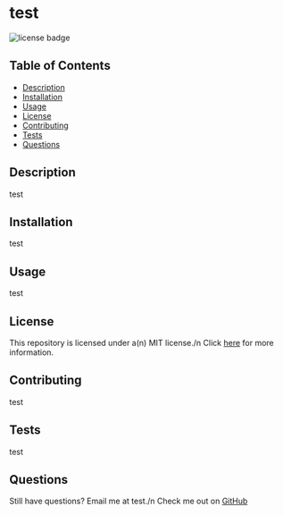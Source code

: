 # test

  ![license badge](https://img.shields.io/badge/license-MIT-blueviolet)
  
  ## Table of Contents
  - [Description](#description)
  - [Installation](#installation)
  - [Usage](#usage)
  - [License](#license)
  - [Contributing](#contributing)
  - [Tests](#tests)
  - [Questions](#questions)
  
  ## Description
  test
  
  ## Installation
  test
  
  ## Usage
  test
  
  ## License
  This repository is licensed under a(n) MIT license./n 
    Click [here](https://choosealicense.com/licenses/undefined/) for more information.
  
  ## Contributing
  test
  
  ## Tests
  test
  
  ## Questions
  Still have questions? Email me at test./n
  Check me out on [GitHub](https://github.com/test)
  